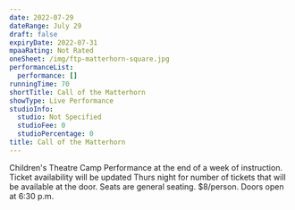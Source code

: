 ```yaml
---
date: 2022-07-29
dateRange: July 29
draft: false
expiryDate: 2022-07-31
mpaaRating: Not Rated
oneSheet: /img/ftp-matterhorn-square.jpg
performanceList:
  performance: []
runningTime: 70
shortTitle: Call of the Matterhorn
showType: Live Performance
studioInfo:
  studio: Not Specified
  studioFee: 0
  studioPercentage: 0
title: Call of the Matterhorn
---
```


Children's Theatre Camp Performance at the end of a week of instruction. Ticket availability will be updated Thurs night for number of tickets that will be available at the door. Seats are general seating. $8/person. Doors open at 6:30 p.m.